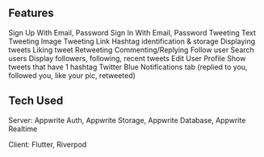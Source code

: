 Features
----------
Sign Up With Email, Password
Sign In With Email, Password
Tweeting Text
Tweeting Image
Tweeting Link
Hashtag identification & storage
Displaying tweets
Liking tweet
Retweeting
Commenting/Replying
Follow user
Search users
Display followers, following, recent tweets
Edit User Profile
Show tweets that have 1 hashtag
Twitter Blue
Notifications tab (replied to you, followed you, like your pic, retweeted)



Tech Used
-----------
Server: Appwrite Auth, Appwrite Storage, Appwrite Database, Appwrite Realtime

Client: Flutter, Riverpod
